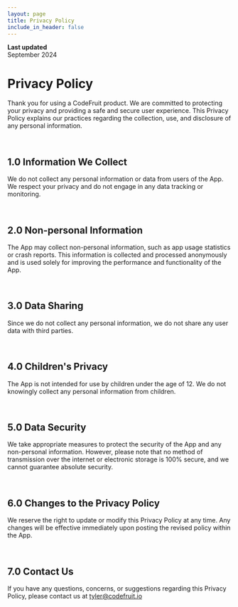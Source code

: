 ```yaml
---
layout: page
title: Privacy Policy
include_in_header: false
---
```


**Last updated**  
September 2024

# Privacy Policy
Thank you for using a CodeFruit product. We are committed to protecting your privacy and providing a safe and secure user experience. This Privacy Policy explains our practices regarding the collection, use, and disclosure of any personal information.

<br>

## 1.0 Information We Collect
We do not collect any personal information or data from users of the App. We respect your privacy and do not engage in any data tracking or monitoring.

<br>

## 2.0 Non-personal Information
The App may collect non-personal information, such as app usage statistics or crash reports. This information is collected and processed anonymously and is used solely for improving the performance and functionality of the App.

<br>

## 3.0 Data Sharing
Since we do not collect any personal information, we do not share any user data with third parties.

<br>

## 4.0 Children's Privacy
The App is not intended for use by children under the age of 12. We do not knowingly collect any personal information from children.

<br>

## 5.0 Data Security
We take appropriate measures to protect the security of the App and any non-personal information. However, please note that no method of transmission over the internet or electronic storage is 100% secure, and we cannot guarantee absolute security.

<br>

## 6.0 Changes to the Privacy Policy
We reserve the right to update or modify this Privacy Policy at any time. Any changes will be effective immediately upon posting the revised policy within the App.

<br>

## 7.0 Contact Us
If you have any questions, concerns, or suggestions regarding this Privacy Policy, please contact us at [tyler@codefruit.io](mailto:tyler@codefruit.io)